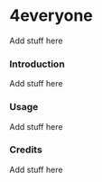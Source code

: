 # 4everyone
Add stuff here

### Introduction
Add stuff here

### Usage
Add stuff here

### Credits
Add stuff here

